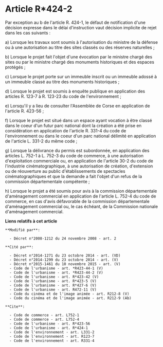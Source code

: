 # Article R*424-2

Par exception au b de l'article R. 424-1, le défaut de notification d'une décision expresse dans le délai d'instruction vaut
décision implicite de rejet dans les cas suivants : 

a) Lorsque les travaux sont soumis à l'autorisation du ministre de la défense ou à une autorisation au titre des sites
classés ou des réserves naturelles ; 

b) Lorsque le projet fait l'objet d'une évocation par le ministre chargé des sites ou par le ministre chargé des monuments
historiques et des espaces protégés ; 

c) Lorsque le projet porte sur un immeuble inscrit ou un immeuble adossé à un immeuble classé au titre des monuments
historiques ; 

d) Lorsque le projet est soumis à enquête publique en application des articles R. 123-7 à R. 123-23 du code de
l'environnement ; 

e) Lorsqu'il y a lieu de consulter l'Assemblée de Corse en application de l'article R. 423-56 ; 

f) Lorsque le projet est situé dans un espace ayant vocation à être classé dans le coeur d'un futur parc national dont la
création a été prise en considération en application de l'article R. 331-4 du code de l'environnement ou dans le coeur d'un
parc national délimité en application de l'article L. 331-2 du même code ; 

g) Lorsque la délivrance du permis est subordonnée, en application des articles L. 752-1 à L. 752-3 du code de commerce, à
une autorisation d'exploitation commerciale ou, en application de l'article 30-2 du code de l'industrie cinématographique, à
une autorisation de création, d'extension ou de réouverture au public d'établissements de spectacles cinématographiques et
que la demande a fait l'objet d'un refus de la commission départementale compétente ; 

h) Lorsque le projet a été soumis pour avis à la commission départementale d'aménagement commercial en application de
l'article L. 752-4 du code de commerce, en cas d'avis défavorable de la commission départementale d'aménagement commercial
ou, le cas échéant, de la Commission nationale d'aménagement commercial.

**Liens relatifs à cet article**

	**Modifié par**:

	  - Décret n°2008-1212 du 24 novembre 2008 - art. 2

	**Cité par**:

	  - Décret n°2014-1271 du 23 octobre 2014 - art. (VD)
	  - Décret n°2014-1299 du 23 octobre 2014 - art. (V)
	  - Décret n°2015-1461 du 10 novembre 2015 - art. (V)
	  - Code de l'urbanisme - art. *R423-44-1 (V)
	  - Code de l'urbanisme - art. *R423-44-2 (V)
	  - Code de l'urbanisme - art. R*423-42 (V)
	  - Code de l'urbanisme - art. R*423-5 (V)
	  - Code de l'urbanisme - art. R*427-6 (V)
	  - Code de l'urbanisme - art. R472-11 (V)
	  - Code du cinéma et de l'image animée - art. R212-8 (V)
	  - Code du cinéma et de l'image animée - art. R212-9 (Ab)

	**Cite**:

	  - Code de commerce - art. L752-1
	  - Code de commerce - art. L752-4
	  - Code de l'urbanisme - art. R*423-56
	  - Code de l'urbanisme - art. R*424-1
	  - Code de l'environnement - art. L331-2
	  - Code de l'environnement - art. R123-7
	  - Code de l'environnement - art. R331-4
